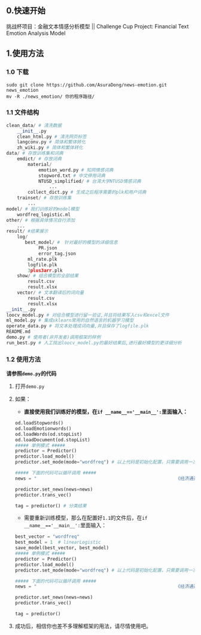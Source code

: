 ## 0.快速开始
挑战杯项目：金融文本情感分析模型  || Challenge Cup Project: Financial Text Emotion Analysis Model

## 1.使用方法
### 1.0 下载
```shell
sudo git clone https://github.com/AsuraDong/news-emotion.git news_emotion
mv -R ./news_emotion/ 你的程序路径/
```

### 1.1 文件结构

```python
clean_data/ # 清洗数据
    __init__.py
    clean_html.py # 清洗网页标签
    langconv.py # 简体和繁体转化
    zh_wiki.py # 简体和繁体转化
data/ # 存放训练集和词典
    emdict/ # 存放词典
        material/
            emotion_word.py # 知网情感词典
            stopword.txt # 中文停用词典
            NTUSD_simplified/ # 台湾大学NTUSD情感词典
                ...
        collect_dict.py # 生成之后程序需要的plk和用户词典
    trainset/ # 存放训练集
        ...
model/ # 我们训练好的model模型
    wordfreq_logistic.ml
other/ # 根据具体情况自行添加
    ...
result/ #结果展示
    log/
       best_model/ #　针对最好的模型的详细信息
            PR.json
            error_tag.json
        ml_rate.plk
        logfile.plk
        3plus3arr.plk
    show/ # 组合模型的全部结果
        result.csv
        result.xlsx
    vector/ # 文本翻译后的词向量
        result.csv
        result.xlsx
__init__.py
loocv_model.py # 对组合模型进行留一验证,并且将结果写入csv和excel文件
ml_model.py # 集成sklearn常用的自然语言的机器学习模型
operate_data.py # 将文本处理成词向量,并且保存了logfile.plk
README.md
demo.py # 使用者(非开发者)调用框架的样例
run_best.py # 人工找出loocv_model.py的最好结果后,进行最好模型的更详细分析
```

### 1.2 使用方法
**请参照`demo.py`的代码**    
1. 打开`demo.py`
2. 如果：
    - **直接使用我们训练好的模型，在`if __name__=='__main__':`里面输入：**
    ```python
    od.loadStopwords()
    od.loadEmotionwords()
    od.loadWords(od.stopList)
    od.loadDocument(od.stopList)
    ##### 单例模式 #####
    predictor = Predictor()
    predictor.load_model()
    predictor.set_mode(mode="wordfreq") # 以上代码是初始化配置，只需要调用一次

    ##### 下面的代码可以循环调用 #####
    news = "                                                    《经济通通讯社13日专讯》日股早市偏软,日经225指数报18312跌239点。  美元兑日圆疲软,新报108﹒78╱80。(tt)" # 这是您的新闻样本

    predictor.set_news(news=news)
    predictor.trans_vec()

    tag = predictor() # 分类结果
    ```

    - 需要重新训练模型，那么在配置好`1.1`的文件后，在`if __name__=='__main__':`里面输入：
    ```python
    best_vector = "wordfreq"
    best_model = 1  # linearLogistic
    save_model(best_vector, best_model)
    ##### 单例模式 #####
    predictor = Predictor()
    predictor.load_model()
    predictor.set_mode(mode="wordfreq") # 以上代码是初始化配置，只需要调用一次

    ##### 下面的代码可以循环调用 #####
    news = "                                                    《经济通通讯社13日专讯》日股早市偏软,日经225指数报18312跌239点。  美元兑日圆疲软,新报108﹒78╱80。(tt)" # 这是您的新闻样本

    predictor.set_news(news=news)
    predictor.trans_vec()

    tag = predictor()
    ```
3. 成功后，相信你也差不多理解框架的用法，请尽情使用吧。

